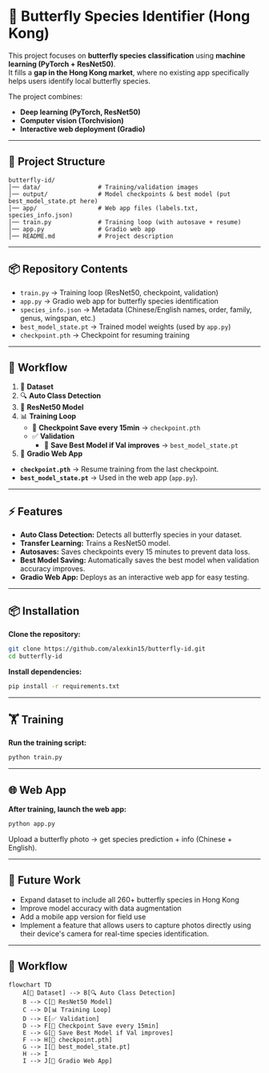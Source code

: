 # 🦋 Butterfly Species Identifier (Hong Kong)

This project focuses on **butterfly species classification** using **machine learning (PyTorch + ResNet50)**.  
It fills a **gap in the Hong Kong market**, where no existing app specifically helps users identify local butterfly species.

The project combines:
- **Deep learning (PyTorch, ResNet50)**
- **Computer vision (Torchvision)**
- **Interactive web deployment (Gradio)**

---
## 📂 Project Structure

```plaintext
butterfly-id/
│── data/                # Training/validation images
│── output/              # Model checkpoints & best model (put best_model_state.pt here)
│── app/                 # Web app files (labels.txt, species_info.json)
│── train.py             # Training loop (with autosave + resume)
│── app.py               # Gradio web app
│── README.md            # Project description
```
---
## 📦 Repository Contents

- `train.py` &rarr; Training loop (ResNet50, checkpoint, validation)  
- `app.py` &rarr; Gradio web app for butterfly species identification  
- `species_info.json` &rarr; Metadata (Chinese/English names, order, family, genus, wingspan, etc.)  
- `best_model_state.pt` &rarr; Trained model weights (used by `app.py`)  
- `checkpoint.pth` &rarr; Checkpoint for resuming training

---

## 🚀 Workflow

1. 📂 **Dataset**  
2. 🔍 **Auto Class Detection**  
3. 🧠 **ResNet50 Model**  
4. 📊 **Training Loop**  
    - 💾 **Checkpoint Save every 15min** &rarr; `checkpoint.pth`
    - ✅ **Validation**  
        - 🌟 **Save Best Model if Val improves** &rarr; `best_model_state.pt`
5. 🚀 **Gradio Web App**
- **`checkpoint.pth`** &rarr; Resume training from the last checkpoint.
- **`best_model_state.pt`** &rarr; Used in the web app (`app.py`).
---

## ⚡ Features

- **Auto Class Detection:** Detects all butterfly species in your dataset.
- **Transfer Learning:** Trains a ResNet50 model.
- **Autosaves:** Saves checkpoints every 15 minutes to prevent data loss.
- **Best Model Saving:** Automatically saves the best model when validation accuracy improves.
- **Gradio Web App:** Deploys as an interactive web app for easy testing.

---

## 📦 Installation

**Clone the repository:**
```bash
git clone https://github.com/alexkin15/butterfly-id.git
cd butterfly-id

```

**Install dependencies:**
```bash
pip install -r requirements.txt
```

---

## 🏋️ Training

**Run the training script:**
```bash
python train.py
```

---

## 🌐 Web App

**After training, launch the web app:**
```bash
python app.py
```

Upload a butterfly photo → get species prediction + info (Chinese + English).

---

## 📘 Future Work

- Expand dataset to include all 260+ butterfly species in Hong Kong
- Improve model accuracy with data augmentation
- Add a mobile app version for field use
- Implement a feature that allows users to capture photos directly using their device's camera for real-time species identification.

---
## 🚀 Workflow

```mermaid
flowchart TD
    A[📂 Dataset] --> B[🔍 Auto Class Detection]
    B --> C[🧠 ResNet50 Model]
    C --> D[📊 Training Loop]
    D --> E[✅ Validation]
    D --> F[💾 Checkpoint Save every 15min]
    E --> G[🌟 Save Best Model if Val improves]
    F --> H[📂 checkpoint.pth]
    G --> I[📂 best_model_state.pt]
    H --> I
    I --> J[🚀 Gradio Web App]


